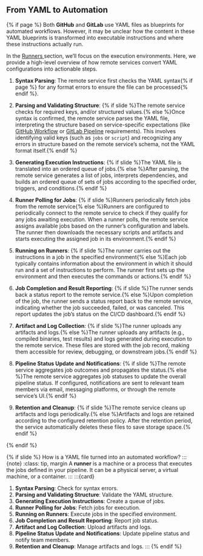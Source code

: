 ## From YAML to Automation

{% if page %}
Both **GitHub** and **GitLab** use YAML files as blueprints for automated workflows.
However, it may be unclear how the content in these YAML blueprints is transformed into executable instructions and where these instructions actually run.

In the [<i class="fas fa-person-running "></i> Runners <i class="fas fa-person-running fa-flip-horizontal"></i>](../runners/index.md) section, we’ll focus on the execution environments.
Here, we provide a high-level overview of how remote services convert YAML configurations into actionable steps.

1. **Syntax Parsing**: The remote service first checks the YAML syntax{% if page %} for any format errors to ensure the file can be processed{% endif %}.

2. **Parsing and Validating Structure**: {% if slide %}The remote service checks for required keys, and/or structured values.{% else %}Once syntax is confirmed, the remote service parses the YAML file, interpreting the structure based on service-specific expectations (like [GitHub Workflow](https://docs.github.com/en/actions/writing-workflows/workflow-syntax-for-github-actions) or [GitLab Pipeline](https://docs.gitlab.com/ee/ci/yaml/) requirements).
   This involves identifying valid keys (such as `jobs` or `script`) and recognizing any errors in structure based on the remote service’s schema, not the YAML format itself.{% endif %}

3. **Generating Execution Instructions**: {% if slide %}The YAML file is translated into an ordered queue of jobs.{% else %}After parsing, the remote service generates a list of jobs, interprets dependencies, and builds an ordered queue of sets of jobs according to the specified order, triggers, and conditions.{% endif %}

4. **Runner Polling for Jobs**: {% if slide %}Runners periodically fetch jobs from the remote service{% else %}Runners are configured to periodically connect to the remote service to check if they qualify for any jobs awaiting execution.
   When a runner polls, the remote service assigns available jobs based on the runner’s configuration and labels.
   The runner then downloads the necessary scripts and artifacts and starts executing the assigned job in its environment.{% endif %}

5. **Running on Runners**: {% if slide %}The runner carries out the instructions in a job in the specified environment{% else %}Each job typically contains information about the environment in which it should run and a set of instructions to perform.
   The runner first sets up the environment and then executes the commands or actions.{% endif %}

6. **Job Completion and Result Reporting**: {% if slide %}The runner sends back a status report to the remote service.{% else %}Upon completion of the job, the runner sends a status report back to the remote service, indicating whether the job succeeded, failed, or was canceled.
   This report updates the job’s status on the CI/CD dashboard.{% endif %}

7. **Artifact and Log Collection**: {% if slide %}The runner uploads any artifacts and logs.{% else %}The runner uploads any artifacts (e.g., compiled binaries, test results) and logs generated during execution to the remote service.
   These files are stored with the job record, making them accessible for review, debugging, or downstream jobs.{% endif %}

8. **Pipeline Status Update and Notifications**: {% if slide %}The remote service aggregates job outcomes and propagates the status.{% else %}The remote service aggregates job statuses to update the overall pipeline status.
   If configured, notifications are sent to relevant team members via email, messaging platforms, or through the remote service’s UI.{% endif %}

9. **Retention and Cleanup**: {% if slide %}The remote service cleans up artifacts and logs periodically.{% else %}Artifacts and logs are retained according to the configured retention policy. After the retention period, the service automatically deletes these files to save storage space.{% endif %}

{% endif %}

{% if slide %}
How is a YAML file turned into an automated workflow?
:::{note}
:class: tip, margin
A **runner** is a machine or a process that executes the jobs defined in your pipeline. It can be a physical server, a virtual machine, or a container.
:::
:::{card}
1. **Syntax Parsing**: Check for syntax errors.
2. **Parsing and Validating Structure**: Validate the YAML structure.
3. **Generating Execution Instructions**: Create a queue of jobs.
4. **Runner Polling for Jobs**: Fetch jobs for execution.
5. **Running on Runners**: Execute jobs in the specified environment.
6. **Job Completion and Result Reporting**: Report job status.
7. **Artifact and Log Collection**: Upload artifacts and logs.
8. **Pipeline Status Update and Notifications**: Update pipeline status and notify team members.
9. **Retention and Cleanup**: Manage artifacts and logs.
:::
{% endif %}
